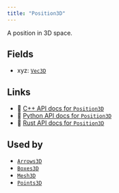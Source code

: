 ```yaml
---
title: "Position3D"
---
```


A position in 3D space.

## Fields

* xyz: [`Vec3D`](../datatypes/vec3d.md)

## Links
 * 🌊 [C++ API docs for `Position3D`](https://ref.rerun.io/docs/cpp/stable/structrerun_1_1components_1_1Position3D.html?speculative-link)
 * 🐍 [Python API docs for `Position3D`](https://ref.rerun.io/docs/python/stable/common/components#rerun.components.Position3D)
 * 🦀 [Rust API docs for `Position3D`](https://docs.rs/rerun/latest/rerun/components/struct.Position3D.html)


## Used by

* [`Arrows3D`](../archetypes/arrows3d.md)
* [`Boxes3D`](../archetypes/boxes3d.md)
* [`Mesh3D`](../archetypes/mesh3d.md)
* [`Points3D`](../archetypes/points3d.md)
